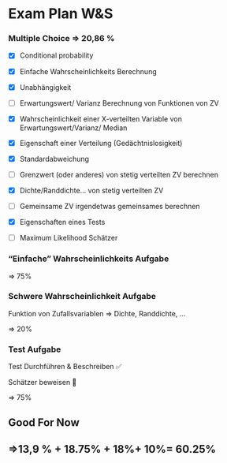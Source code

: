 # Exam Plan W&S

### Multiple Choice => 20,86 %

- [x] Conditional probability
- [x] Einfache Wahrscheinlichkeits Berechnung
- [x] Unabhängigkeit
- [ ] Erwartungswert/ Varianz Berechnung von Funktionen von ZV
- [x] Wahrscheinlichkeit einer X-verteilten Variable von Erwartungswert/Varianz/ Median
- [x] Eigenschaft einer Verteilung (Gedächtnislosigkeit)
- [x] Standardabweichung
- [ ] Grenzwert (oder anderes) von stetig verteilten ZV berechnen
- [x] Dichte/Randdichte... von stetig verteilten ZV
- [ ] Gemeinsame ZV irgendetwas gemeinsames berechnen
- [x] Eigenschaften eines Tests
- [ ] Maximum Likelihood Schätzer



### “Einfache” Wahrscheinlichkeits Aufgabe

=> 75%

### Schwere Wahrscheinlichkeit Aufgabe

Funktion von Zufallsvariablen => Dichte, Randdichte, ...

=> 20%

### Test Aufgabe

Test Durchführen & Beschreiben :white_check_mark:

Schätzer beweisen :no_entry_sign:



=> 75%

## Good For Now

##  =>13,9 % + 18.75% + 18%+ 10%= 60.25%

